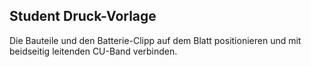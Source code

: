 ## Student Druck-Vorlage 

Die Bauteile und den Batterie-Clipp auf dem Blatt positionieren und mit beidseitig leitenden CU-Band verbinden.
